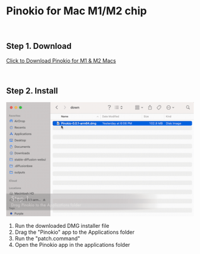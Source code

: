 # Pinokio for Mac M1/M2 chip

<br>

## Step 1. Download

<a href="https://github.com/pinokiocomputer/pinokio/releases/download/0.0.56/Pinokio-0.0.56-arm64.dmg" class='btn'>Click to Download Pinokio for M1 & M2 Macs</a>

<br>

## Step 2. Install

![macinstall.gif](macinstall.gif)

1. Run the downloaded DMG installer file
2. Drag the "Pinokio" app to the Applications folder
3. Run the "patch.command"
4. Open the Pinokio app in the applications folder
